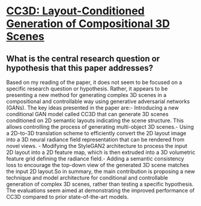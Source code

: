# [CC3D: Layout-Conditioned Generation of Compositional 3D Scenes](https://arxiv.org/abs/2303.12074)

## What is the central research question or hypothesis that this paper addresses?

 Based on my reading of the paper, it does not seem to be focused on a specific research question or hypothesis. Rather, it appears to be presenting a new method for generating complex 3D scenes in a compositional and controllable way using generative adversarial networks (GANs). The key ideas presented in the paper are:- Introducing a new conditional GAN model called CC3D that can generate 3D scenes conditioned on 2D semantic layouts indicating the scene structure. This allows controlling the process of generating multi-object 3D scenes.- Using a 2D-to-3D translation scheme to efficiently convert the 2D layout image into a 3D neural radiance field representation that can be rendered from novel views. - Modifying the StyleGAN2 architecture to process the input 2D layout into a 2D feature map, which is then extruded into a 3D volumetric feature grid defining the radiance field.- Adding a semantic consistency loss to encourage the top-down view of the generated 3D scene matches the input 2D layout.So in summary, the main contribution is proposing a new technique and model architecture for conditional and controllable generation of complex 3D scenes, rather than testing a specific hypothesis. The evaluations seem aimed at demonstrating the improved performance of CC3D compared to prior state-of-the-art models.
